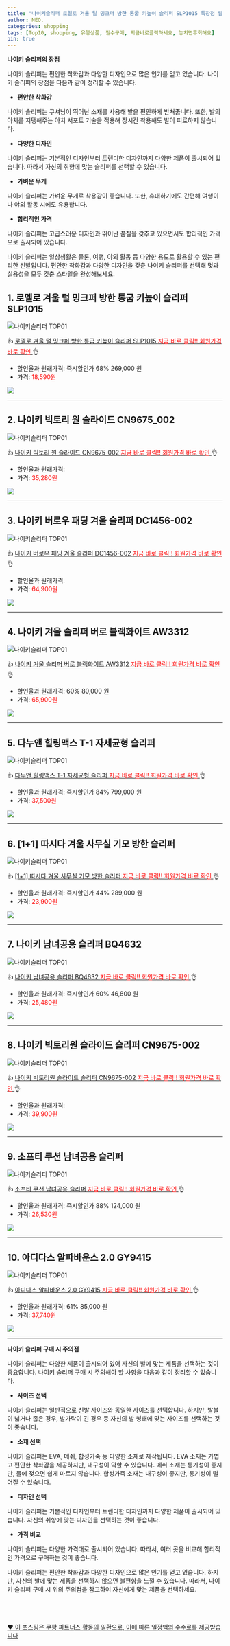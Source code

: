 ```yaml
---
title: "나이키슬리퍼 로멜로 겨울 털 밍크퍼 방한 통굽 키높이 슬리퍼 SLP1015 특장점 필요 추천 제품 비교 최저 가격 비교 장점 구매 후기 구매평"
author: NEO.
categories: shopping
tags: [Top10, shopping, 유행상품, 필수구매, 지금바로클릭하세요, 놓치면후회해요]
pin: true
---
```

**나이키 슬리퍼의 장점**

나이키 슬리퍼는 편안한 착화감과 다양한 디자인으로 많은 인기를 얻고 있습니다. 나이키 슬리퍼의 장점을 다음과 같이 정리할 수 있습니다.

* **편안한 착화감**

나이키 슬리퍼는 쿠셔닝이 뛰어난 소재를 사용해 발을 편안하게 받쳐줍니다. 또한, 발의 아치를 지탱해주는 아치 서포트 기술을 적용해 장시간 착용해도 발이 피로하지 않습니다.

* **다양한 디자인**

나이키 슬리퍼는 기본적인 디자인부터 트렌디한 디자인까지 다양한 제품이 출시되어 있습니다. 따라서 자신의 취향에 맞는 슬리퍼를 선택할 수 있습니다.

* **가벼운 무게**

나이키 슬리퍼는 가벼운 무게로 착용감이 좋습니다. 또한, 휴대하기에도 간편해 여행이나 야외 활동 시에도 유용합니다.

* **합리적인 가격**

나이키 슬리퍼는 고급스러운 디자인과 뛰어난 품질을 갖추고 있으면서도 합리적인 가격으로 출시되어 있습니다.

나이키 슬리퍼는 일상생활은 물론, 여행, 야외 활동 등 다양한 용도로 활용할 수 있는 편리한 신발입니다. 편안한 착화감과 다양한 디자인을 갖춘 나이키 슬리퍼를 선택해 멋과 실용성을 모두 갖춘 스타일을 완성해보세요.

   

## 1. 로멜로 겨울 털 밍크퍼 방한 통굽 키높이 슬리퍼 SLP1015

![나이키슬리퍼 TOP01](https://thumbnail8.coupangcdn.com/thumbnails/remote/490x490ex/image/vendor_inventory/214a/fe9f34bee4a6715c28c432d0222a1d72006de03b47c6482a9eaaba924611.jpg)


👍 [로멜로 겨울 털 밍크퍼 방한 통굽 키높이 슬리퍼 SLP1015 <font color=red> 지금 바로 클릭!! 회원가격 바로 확인 </font> ](https://link.coupang.com/re/AFFSDP?lptag=AF3617701&subid=GithubCoopas&pageKey=7654261554&traceid=V0-153&itemId=20374834096&vendorItemId=87521222588) 👌 


- 할인율과 원래가격: 즉시할인가 68%  269,000   원
- 가격: <span style='color:red'>18,590원</span>

[![](/discount_price.png)](https://link.coupang.com/re/AFFSDP?lptag=AF3617701&subid=GithubCoopas&pageKey=7654261554&traceid=V0-153&itemId=20374834096&vendorItemId=87521222588)

---


   

## 2. 나이키 빅토리 원 슬라이드 CN9675_002

![나이키슬리퍼 TOP01](https://thumbnail8.coupangcdn.com/thumbnails/remote/490x490ex/image/vendor_inventory/baab/9c6a8f92532f69726966857b56acefb8b515dc16b3e6e5fe14fbecf14c67.png)


👍 [나이키 빅토리 원 슬라이드 CN9675_002 <font color=red> 지금 바로 클릭!! 회원가격 바로 확인 </font> ](https://link.coupang.com/re/AFFSDP?lptag=AF3617701&subid=GithubCoopas&pageKey=4806043589&traceid=V0-153&itemId=6176630195&vendorItemId=87031197530) 👌 


- 할인율과 원래가격: 
- 가격: <span style='color:red'>35,280원</span>

[![](/discount_price.png)](https://link.coupang.com/re/AFFSDP?lptag=AF3617701&subid=GithubCoopas&pageKey=4806043589&traceid=V0-153&itemId=6176630195&vendorItemId=87031197530)

---


   

## 3. 나이키 버로우 패딩 겨울 슬리퍼 DC1456-002

![나이키슬리퍼 TOP01](https://thumbnail8.coupangcdn.com/thumbnails/remote/490x490ex/image/vendor_inventory/05db/3645829e36299571f1f834e5a9d8154b28ecda1be36f2dbb83bcb46d770d.jpg)


👍 [나이키 버로우 패딩 겨울 슬리퍼 DC1456-002 <font color=red> 지금 바로 클릭!! 회원가격 바로 확인 </font> ](https://link.coupang.com/re/AFFSDP?lptag=AF3617701&subid=GithubCoopas&pageKey=6804155622&traceid=V0-153&itemId=16074497109&vendorItemId=87749451258) 👌 


- 할인율과 원래가격: 
- 가격: <span style='color:red'>64,900원</span>

[![](/discount_price.png)](https://link.coupang.com/re/AFFSDP?lptag=AF3617701&subid=GithubCoopas&pageKey=6804155622&traceid=V0-153&itemId=16074497109&vendorItemId=87749451258)

---


   

## 4. 나이키 겨울 슬리퍼 버로 블랙화이트 AW3312

![나이키슬리퍼 TOP01](https://thumbnail7.coupangcdn.com/thumbnails/remote/490x490ex/image/vendor_inventory/9c38/baaaad773428975ddc9b44f803838da95436a12081c43196d726592cf120.png)


👍 [나이키 겨울 슬리퍼 버로 블랙화이트 AW3312 <font color=red> 지금 바로 클릭!! 회원가격 바로 확인 </font> ](https://link.coupang.com/re/AFFSDP?lptag=AF3617701&subid=GithubCoopas&pageKey=7092850180&traceid=V0-153&itemId=17681185102&vendorItemId=84687947027) 👌 


- 할인율과 원래가격: 60%  80,000   원
- 가격: <span style='color:red'>65,900원</span>

[![](/discount_price.png)](https://link.coupang.com/re/AFFSDP?lptag=AF3617701&subid=GithubCoopas&pageKey=7092850180&traceid=V0-153&itemId=17681185102&vendorItemId=84687947027)

---


   

## 5. 다누앤 힐링맥스 T-1 자세균형 슬리퍼

![나이키슬리퍼 TOP01](https://thumbnail6.coupangcdn.com/thumbnails/remote/490x490ex/image/vendor_inventory/e3ea/e9af85f8336759c79adfd049919411bd156fa6b6ef3dbf8d9723c35f345a.png)


👍 [다누앤 힐링맥스 T-1 자세균형 슬리퍼 <font color=red> 지금 바로 클릭!! 회원가격 바로 확인 </font> ](https://link.coupang.com/re/AFFSDP?lptag=AF3617701&subid=GithubCoopas&pageKey=5792035371&traceid=V0-153&itemId=9905592171&vendorItemId=77188934539) 👌 


- 할인율과 원래가격: 즉시할인가 84%  799,000   원
- 가격: <span style='color:red'>37,500원</span>

[![](/discount_price.png)](https://link.coupang.com/re/AFFSDP?lptag=AF3617701&subid=GithubCoopas&pageKey=5792035371&traceid=V0-153&itemId=9905592171&vendorItemId=77188934539)

---


   

## 6. [1+1] 따시다 겨울 사무실 기모 방한 슬리퍼

![나이키슬리퍼 TOP01](https://thumbnail10.coupangcdn.com/thumbnails/remote/490x490ex/image/vendor_inventory/9e28/13cf959f223ad32cfb4553caafcfcc116c83682c8dd1e102e36c21a37207.png)


👍 [[1+1] 따시다 겨울 사무실 기모 방한 슬리퍼 <font color=red> 지금 바로 클릭!! 회원가격 바로 확인 </font> ](https://link.coupang.com/re/AFFSDP?lptag=AF3617701&subid=GithubCoopas&pageKey=7720506671&traceid=V0-153&itemId=20719302683&vendorItemId=87790170985) 👌 


- 할인율과 원래가격: 즉시할인가 44%  289,000   원
- 가격: <span style='color:red'>23,900원</span>

[![](/discount_price.png)](https://link.coupang.com/re/AFFSDP?lptag=AF3617701&subid=GithubCoopas&pageKey=7720506671&traceid=V0-153&itemId=20719302683&vendorItemId=87790170985)

---


   

## 7. 나이키 남녀공용 슬리퍼 BQ4632

![나이키슬리퍼 TOP01](https://thumbnail8.coupangcdn.com/thumbnails/remote/490x490ex/image/vendor_inventory/ea21/a4ce1a5dd2ffa8150172bd0bcafb74e988b55d05aa12dd24f57c651403b2.jpg)


👍 [나이키 남녀공용 슬리퍼 BQ4632 <font color=red> 지금 바로 클릭!! 회원가격 바로 확인 </font> ](https://link.coupang.com/re/AFFSDP?lptag=AF3617701&subid=GithubCoopas&pageKey=7353530700&traceid=V0-153&itemId=18928399763&vendorItemId=86055280433) 👌 


- 할인율과 원래가격: 즉시할인가 60%  46,800   원
- 가격: <span style='color:red'>25,480원</span>

[![](/discount_price.png)](https://link.coupang.com/re/AFFSDP?lptag=AF3617701&subid=GithubCoopas&pageKey=7353530700&traceid=V0-153&itemId=18928399763&vendorItemId=86055280433)

---


   

## 8. 나이키 빅토리원 슬라이드 슬리퍼 CN9675-002

![나이키슬리퍼 TOP01](https://thumbnail8.coupangcdn.com/thumbnails/remote/490x490ex/image/vendor_inventory/4aeb/9fd26c9b36a7dfe012e22888b0c4ad658d7d632329a18a3298da2685ae6d.jpg)


👍 [나이키 빅토리원 슬라이드 슬리퍼 CN9675-002 <font color=red> 지금 바로 클릭!! 회원가격 바로 확인 </font> ](https://link.coupang.com/re/AFFSDP?lptag=AF3617701&subid=GithubCoopas&pageKey=7151012528&traceid=V0-153&itemId=17978197206&vendorItemId=86328570142) 👌 


- 할인율과 원래가격: 
- 가격: <span style='color:red'>39,900원</span>

[![](/discount_price.png)](https://link.coupang.com/re/AFFSDP?lptag=AF3617701&subid=GithubCoopas&pageKey=7151012528&traceid=V0-153&itemId=17978197206&vendorItemId=86328570142)

---


   

## 9. 소프티 쿠션 남녀공용 슬리퍼

![나이키슬리퍼 TOP01](https://thumbnail8.coupangcdn.com/thumbnails/remote/490x490ex/image/vendor_inventory/d6ae/548d140e7dc0557c1d140e5ab039f4c54564bc9cf09338a726c88ad02dfe.jpg)


👍 [소프티 쿠션 남녀공용 슬리퍼 <font color=red> 지금 바로 클릭!! 회원가격 바로 확인 </font> ](https://link.coupang.com/re/AFFSDP?lptag=AF3617701&subid=GithubCoopas&pageKey=7442069154&traceid=V0-153&itemId=19354444201&vendorItemId=87238259402) 👌 


- 할인율과 원래가격: 즉시할인가 88%  124,000   원
- 가격: <span style='color:red'>26,530원</span>

[![](/discount_price.png)](https://link.coupang.com/re/AFFSDP?lptag=AF3617701&subid=GithubCoopas&pageKey=7442069154&traceid=V0-153&itemId=19354444201&vendorItemId=87238259402)

---


   

## 10. 아디다스 알파바운스 2.0 GY9415

![나이키슬리퍼 TOP01](https://thumbnail8.coupangcdn.com/thumbnails/remote/490x490ex/image/retail/images/2023/09/18/11/4/47e1741d-f967-46a1-aff6-f9d7f9af9e0f.jpg)


👍 [아디다스 알파바운스 2.0 GY9415 <font color=red> 지금 바로 클릭!! 회원가격 바로 확인 </font> ](https://link.coupang.com/re/AFFSDP?lptag=AF3617701&subid=GithubCoopas&pageKey=6787626080&traceid=V0-153&itemId=15982360519&vendorItemId=87223695005) 👌 


- 할인율과 원래가격: 61%  85,000   원
- 가격: <span style='color:red'>37,740원</span>

[![](/discount_price.png)](https://link.coupang.com/re/AFFSDP?lptag=AF3617701&subid=GithubCoopas&pageKey=6787626080&traceid=V0-153&itemId=15982360519&vendorItemId=87223695005)

---
**나이키 슬리퍼 구매 시 주의점**

나이키 슬리퍼는 다양한 제품이 출시되어 있어 자신의 발에 맞는 제품을 선택하는 것이 중요합니다. 나이키 슬리퍼 구매 시 주의해야 할 사항을 다음과 같이 정리할 수 있습니다.

* **사이즈 선택**

나이키 슬리퍼는 일반적으로 신발 사이즈와 동일한 사이즈를 선택합니다. 하지만, 발볼이 넓거나 좁은 경우, 발가락이 긴 경우 등 자신의 발 형태에 맞는 사이즈를 선택하는 것이 좋습니다.

* **소재 선택**

나이키 슬리퍼는 EVA, 메쉬, 합성가죽 등 다양한 소재로 제작됩니다. EVA 소재는 가볍고 편안한 착화감을 제공하지만, 내구성이 약할 수 있습니다. 메쉬 소재는 통기성이 좋지만, 물에 젖으면 쉽게 마르지 않습니다. 합성가죽 소재는 내구성이 좋지만, 통기성이 떨어질 수 있습니다.

* **디자인 선택**

나이키 슬리퍼는 기본적인 디자인부터 트렌디한 디자인까지 다양한 제품이 출시되어 있습니다. 자신의 취향에 맞는 디자인을 선택하는 것이 좋습니다.

* **가격 비교**

나이키 슬리퍼는 다양한 가격대로 출시되어 있습니다. 따라서, 여러 곳을 비교해 합리적인 가격으로 구매하는 것이 좋습니다.

나이키 슬리퍼는 편안한 착화감과 다양한 디자인으로 많은 인기를 얻고 있습니다. 하지만, 자신의 발에 맞는 제품을 선택하지 않으면 불편함을 느낄 수 있습니다. 따라서, 나이키 슬리퍼 구매 시 위의 주의점을 참고하여 자신에게 맞는 제품을 선택하세요.<br><br><br><br><br> [ ❤  이 포스팅은 쿠팡 파트너스 활동의 일환으로, 이에 따른 일정액의 수수료를 제공받습니다](https://link.coupang.com/a/bcEFyh)